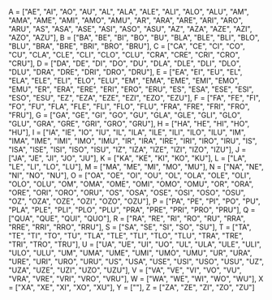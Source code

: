 A = ["AE", "AI", "AO", "AU", "AL", "ALA", "ALE", "ALI", "ALO", "ALU", "AM", "AMA", "AME", "AMI", "AMO", "AMU", "AR", "ARA", "ARE", "ARI", "ARO", "ARU", "AS", "ASA", "ASE", "ASI", "ASO", "ASU", "AZ", "AZA", "AZE", "AZI", "AZO", "AZU"],
B = ["BA", "BE", "BI", "BO", "BU", "BLA", "BLE", "BLI", "BLO", "BLU", "BRA", "BRE", "BRI", "BRO", "BRU"],
C = ["CA", "CE", "CI", "CO", "CU", "CLA", "CLE", "CLI", "CLO", "CLU", "CRA", "CRE", "CRI", "CRO", "CRU"],
D = ["DA", "DE", "DI", "DO", "DU", "DLA", "DLE", "DLI", "DLO", "DLU", "DRA", "DRE", "DRI", "DRO", "DRU"],
E = ["EA", "EI", "EU", "EL", "ELA", "ELE", "ELI", "ELO", "ELU", "EM", "EMA", "EME", "EMI", "EMO", "EMU", "ER", "ERA", "ERE", "ERI", "ERO", "ERU", "ES", "ESA", "ESE", "ESI", "ESO", "ESU", "EZ", "EZA", "EZE", "EZI", "EZO", "EZU"],
F = ["FA", "FE", "FI", "FO", "FU", "FLA", "FLE", "FLI", "FLO", "FLU", "FRA", "FRE", "FRI", "FRO", "FRU"],
G = ["GA", "GE", "GI", "GO", "GU", "GLA", "GLE", "GLI", "GLO", "GLU", "GRA", "GRE", "GRI", "GRO", "GRU"],
H = ["HA", "HE", "HI", "HO", "HU"],
I = ["IA", "IE", "IO", "IU", "IL", "ILA", "ILE", "ILI", "ILO", "ILU", "IM", "IMA", "IME", "IMI", "IMO", "IMU", "IR", "IRA", "IRE", "IRI", "IRO", "IRU", "IS", "ISA", "ISE", "ISI", "ISO", "ISU", "IZ", "IZA", "IZE", "IZI", "IZO", "IZU"],
J = ["JA", "JE", "JI", "JO", "JU"],
K = ["KA", "KE", "KI", "KO", "KU"],
L = ["LA", "LE", "LI", "LO", "LU"],
M = ["MA", "ME", "MI", "MO", "MU"],
N = ["NA", "NE", "NI", "NO", "NU"],
O = ["OA", "OE", "OI", "OU", "OL", "OLA", "OLE", "OLI", "OLO", "OLU", "OM", "OMA", "OME", "OMI", "OMO", "OMU", "OR", "ORA", "ORE", "ORI", "ORO", "ORU", "OS", "OSA", "OSE", "OSI", "OSO", "OSU", "OZ", "OZA", "OZE", "OZI", "OZO", "OZU"],
P = ["PA", "PE", "PI", "PO", "PU", "PLA", "PLE", "PLI", "PLO", "PLU", "PRA", "PRE", "PRI", "PRO", "PRU"],
Q = ["QUA", "QUE", "QUI", "QUO"],
R = ["RA", "RE", "RI", "RO", "RU", "RRA", "RRE", "RRI", "RRO", "RRU"],
S = ["SA", "SE", "SI", "SO", "SU"],
T = ["TA", "TE", "TI", "TO", "TU", "TLA", "TLE", "TLI", "TLO", "TLU", "TRA", "TRE", "TRI", "TRO", "TRU"],
U = ["UA", "UE", "UI", "UO", "UL", "ULA", "ULE", "ULI", "ULO", "ULU", "UM", "UMA", "UME", "UMI", "UMO", "UMU", "UR", "URA", "URE", "URI", "URO", "URU", "US", "USA", "USE", "USI", "USO", "USU", "UZ", "UZA", "UZE", "UZI", "UZO", "UZU"],
V = ["VA", "VE", "VI", "VO", "VU", "VRA", "VRE", "VRI", "VRO", "VRU"],
W = ["WA", "WE", "WI", "WO", "WU"],
X = ["XA", "XE", "XI", "XO", "XU"],
Y = [""],
Z = ["ZA", "ZE", "ZI", "ZO", "ZU"]
